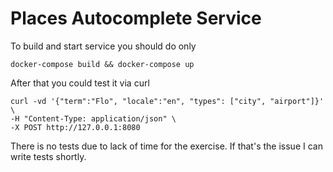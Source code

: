 # Places Autocomplete Service

To build and start service you should do only
```
docker-compose build && docker-compose up
```

After that you could test it via curl

```
curl -vd '{"term":"Flo", "locale":"en", "types": ["city", "airport"]}' \ 
-H "Content-Type: application/json" \ 
-X POST http://127.0.0.1:8080
```

There is no tests due to lack of time for the exercise. If that's the issue I can write tests shortly.
